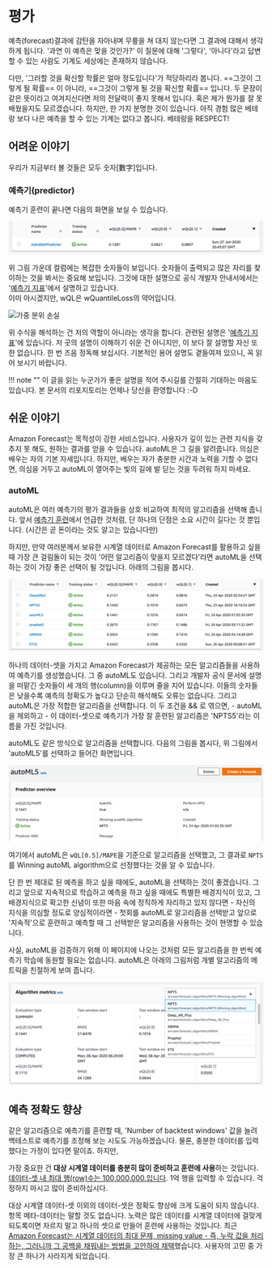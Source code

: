 # 평가

예측(forecast)결과에 감탄을 자아내며 무릎을 쳐 대지 않는다면
그 결과에 대해서 생각하게 됩니다. '과연 이 예측은 맞을 것인가?'
이 질문에 대해 '그렇다', '아니다'라고 답변할 수 있는 사람도 기계도
세상에는 존재하지 않습니다.

다만, '그러할 것을 확신할 학률은 얼마 정도입니다'가 적당하리라 봅니다.
==그것이 그렇게 될 확률== 이 아니라, ==그것이 그렇게 될 것을 확신할 확률== 입니다.
두 문장이 같은 뜻이라고 여겨지신다면 저의 전달력이 좋지 못해서 입니다.
혹은 제가 뭔가를 잘 못 배웠을지도 모르겠습니다. 하지만, 한 가지 분명한 것이 있습니다.
아직 경험 많은 베테랑 보다 나은 예측을 할 수 있는 기계는 없다고 봅니다.
베테랑을 RESPECT!

## 어려운 이야기

우리가 지금부터 볼 것들은 모두 숫자[數字]입니다.

### 예측기(predictor)

예측기 훈련이 끝나면 다음의 화면을 보실 수 있습니다.

![predictor says](../images/forecast/assessment/predictors-score.png)

위 그림 가운데 컬럼에는 복잡한 숫자들이 보입니다. 숫자들이 출력되고 많은 자리를
찾이하는 것을 봐서는 중요해 보입니다. 그것에 대한 설명으로 공식 개발자 안내서에서는
'[예측기 지표](https://docs.aws.amazon.com/ko_kr/forecast/latest/dg/metrics.html)'에서 설명하고 있습니다.  
이미 아시겠지만, wQL은 wQuantileLoss의 약어입니다. 

![가중 분위 손실](https://docs.aws.amazon.com/ko_kr/forecast/latest/dg/images/metrics-quantile-loss.png)

위 수식을 해석하는 건 저의 역할이 아니라는 생각을 합니다. 관련된 설명은
'[예측기 지표](https://docs.aws.amazon.com/ko_kr/forecast/latest/dg/metrics.html)'에
있습니다. 저 곳의 설명이 이해하기 쉬운 건 아니지만, 이 보다 잘 설명할 자신 또한 없습니다.
한 번 즈음 정독해 보십시다. 기본적인 용어 설명도 곁들여져 있으니, 꼭 읽어 보시기 바랍니다.

!!! note ""
    이 글을 읽는 누군가가 좋은 설명을 적어 주시길를 간절히 기대하는 마음도 있습니다.
    본 문서의 리포지토리는 언제나 당신을 환영합니다 :-D

## 쉬운 이야기

Amazon Forecast는 목적성이 강한 서비스입니다.
사용자가 깊이 있는 관련 지식을 갖추지 못 해도, 원하는 결과를 얻을 수 있습니다.
autoML은 그 길을 알려줍니다. 의심은 배우는 자의 기본 자세입니다.
하지만, 배우는 자가 충분한 시간과 노력을 기할 수 없다면, 의심을 거두고
autoML이 열어주는 빛의 길에 발 딛는 것을 두려워 하지 마세요.

### autoML

autoML은 여러 예측기의 평가 결과들을 상호 비교하여 최적의 알고리즘을
선택해 줍니다. 앞서
[예측기 훈련](../handson-labs/train-a-predictor/#algorithm-selection)에서
언급한 것처럼, 단 하나의 단점은 소요 시간이 길다는 것 뿐입니다.
(시간은 곧 돈이라는 것도 알고는 있습니다만)

하지만, 만약 여러분께서 보유한 시계열 데이터로 Amazon Forecast를
활용하고 싶을 때 가장 큰 걸림돌이 되는 것이 '어떤 알고리즘이 맞을지 모르겠다'라면
autoML을 선택하는 것이 가장 좋은 선택이 될 것입니다. 아래의 그림을 봅시다.

![predictors say and autoML also says](../images/forecast/assessment/predictors-score-automl.png)

하나의 데이터-셋을 가지고 Amazon Forecast가 제공하는 모든 알고리즘들을 사용하여 예측기를
생성했습니다. 그 중 autoML도 있습니다. 그리고 개발자 공식 문서에 설명을 떠맡긴 숫자들이
세 개의 행(column)을 이루며 줄을 지어 있습니다. 이들의 숫자들은 낮을수록 예측의 정확도가
높다고 단순히 해석해도 오류는 없습니다. 그리고 autoML은 가장 적합한 알고리즘을 선택합니다.
이 두 조건을 && 로 엮으면, - autoML을 제외하고 - 이 데이터-셋으로 예측기가 가장
잘 훈련된 알고리즘은 'NPTS5'라는 이름을 가진 것입니다.

autoML도 같은 방식으로 알고리즘을 선택합니다. 다음의 그림을 봅시다,
위 그림에서 'autoML5'를 선택하고 들어간 화면입니다. 

![winning autoML algorithm](../images/forecast/assessment/wql-mape-winning-algorithm.png)

여기에서 autoML은 `wQL[0.5]/MAPE`을 기준으로 알고리즘을 선택했고, 그 결과로
`NPTS`를 Winning autoML algorithm으로 선정했다는 것을 알 수 있습니다.

단 한 번 제대로 된 예측을 하고 싶을 때에도, autoML을 선택하는 것이 좋겠습니다.
그리고 앞으로 지속적으로 학습하고 예측을 하고 싶을 때에도 특별한 배경지식이 있고,
그 배경지식으로 확고한 신념이 또한 마음 속에 정직하게 자리하고 있지 않다면 -
자신의 지식을 의심할 정도로 양심적이라면 - 첫회를 autoML로 알고리즘을 선택받고
앞으로 '지속적'으로 훈련하고 예측할 때 그 선택받은 알고리즘을 사용하는 것이
현명할 수 있습니다.

사실, autoML을 검증하기 위해 이 페이지에 나오는 것처럼 모든 알고리즘을 한 번씩
예측기 학습에 동원할 필요는 없습니다. autoML은 아래의 그림처럼 개별 알고리즘의
메트릭을 친절하게 보여 줍니다.

![algorithm metrics](../images/forecast/assessment/algorithm-metrics.png)

## 예측 정확도 향상

같은 알고리즘으로 예측기를 훈련할 때, 'Number of backtest windows' 값을
늘려 백테스트로 예측기를 조정해 보는 시도도 가능하겠습니다.
물론, 충분한 데이터를 입력했다는 가정이 있다면 말이죠. 하지만,

가장 중요한 건 **대상 시계열 데이터를 충분히 많이 준비하고 훈련에 사용**하는 것입니다.
[데이터-셋 내 최대 행(row)수는 100,000,000.입니다](https://docs.aws.amazon.com/ko_kr/forecast/latest/dg/limits.html).
1억 행을 입력할 수 있습니다. 걱정하지 마시고 많이 준비하십시다.

대상 시계열 데이터-셋 이외의 데이터-셋은 정확도 향상에 크게 도움이 되지 않습니다.
항목 메타-데이터는 말할 것도 없습니다. 노력은 많은 데이터를 시계열 데이터에 걸맞게
되도록이면 자르지 말고 하나의 셋으로 만들어 훈련에 사용하는 것입니다.
최근 [Amazon Forecast는 시계열 데이터의 최대 문제, missing value - 즉, 누락 값을
처리하는, 그러니까 그 공백을 채워내는 방법을 고안하여 채택](https://docs.aws.amazon.com/ko_kr/forecast/latest/dg/howitworks-missing-values.html)했습니다.
사용자의 고민 중 가장 큰 하나가 사라지게 되었습니다.
